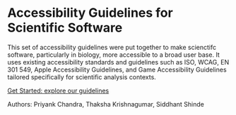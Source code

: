 # Accessibility Guidelines for Scientific Software

This set of accessibility guidelines were put together to make scienctifc software, particularly in biology, more accessible to a broad user base. It uses existing accessibility standards and guidelines such as ISO, WCAG, EN 301 549, Apple Accessibility Guidelines, and Game Accessibility Guidelines tailored specifically for scientific analysis contexts.

[Get Started: explore our guidelines](Guidelines/guidelines.md)

Authors: Priyank Chandra, Thaksha Krishnagumar, Siddhant Shinde
